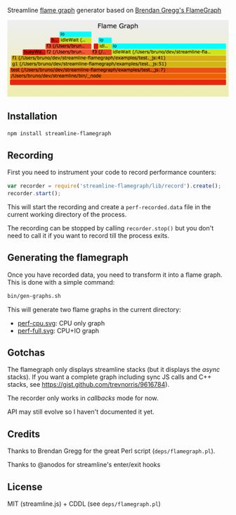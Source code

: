 Streamline [flame graph](http://www.brendangregg.com/FlameGraphs/cpuflamegraphs.html) generator based on [Brendan Gregg's FlameGraph](https://github.com/brendangregg/FlameGraph)

![](examples/perf-full.png?raw=true)

## Installation

``` sh
npm install streamline-flamegraph
```

## Recording

First you need to instrument your code to record performance counters:

``` javascript
var recorder = require('streamline-flamegraph/lib/record').create();
recorder.start();
```

This will start the recording and create a `perf-recorded.data` file in the current working directory of the process.

The recording can be stopped by calling `recorder.stop()` but you don't need to call it if you want to record till the process exits.

## Generating the flamegraph

Once you have recorded data, you need to transform it into a flame graph. This is done with a simple command:

```sh
bin/gen-graphs.sh
```

This will generate two flame graphs in the current directory:

* [perf-cpu.svg](examples/perf-cpu.png?raw=true): CPU only graph
* [perf-full.svg](examples/perf-full.png?raw=true): CPU+IO graph

## Gotchas

The flamegraph only displays streamline stacks (but it displays the _async_ stacks). If you want a complete graph including sync JS calls and C++ stacks, see https://gist.github.com/trevnorris/9616784).

The recorder only works in _callbacks_ mode for now.

API may still evolve so I haven't documented it yet.


## Credits

Thanks to Brendan Gregg for the great Perl script (`deps/flamegraph.pl`).

Thanks to @anodos for streamline's enter/exit hooks

## License

MIT (streamline.js) + CDDL (see `deps/flamegraph.pl`)
